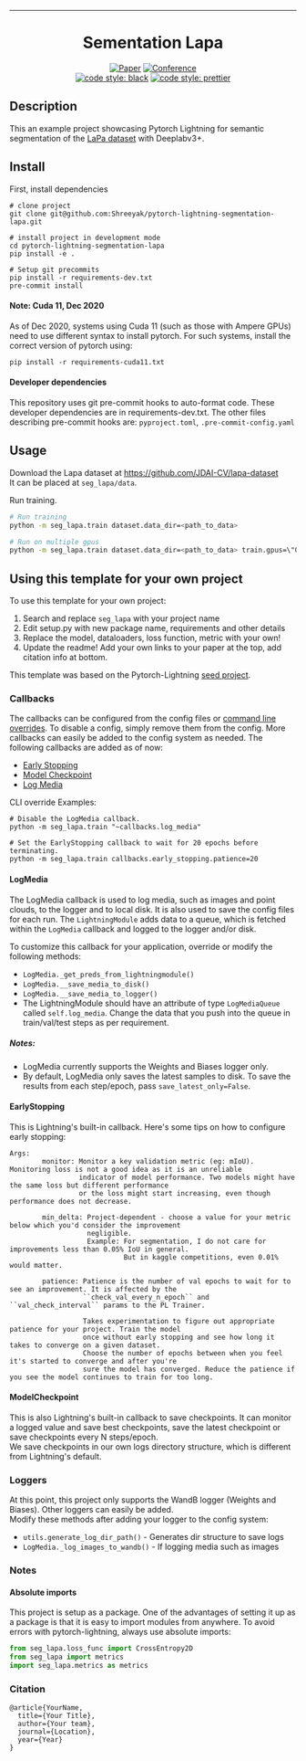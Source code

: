 ---

<div align="center">

# Sementation Lapa

[![Paper](http://img.shields.io/badge/paper-arxiv.1001.2234-B31B1B.svg)](https://www.nature.com/articles/nature14539)
[![Conference](http://img.shields.io/badge/AnyConference-year-4b44ce.svg)](https://papers.nips.cc/book/advances-in-neural-information-processing-systems-31-2018)  
[![code style: black](https://img.shields.io/badge/code%20style-black-000000.svg)](https://github.com/psf/black)
[![code style: prettier](https://img.shields.io/badge/code_style-prettier-ff69b4.svg?style=flat-square)](https://github.com/prettier/prettier)

</div>

## Description

This an example project showcasing Pytorch Lightning for semantic segmentation of the
[LaPa dataset](https://github.com/JDAI-CV/lapa-dataset) with Deeplabv3+.

## Install

First, install dependencies

```shell script
# clone project
git clone git@github.com:Shreeyak/pytorch-lightning-segmentation-lapa.git

# install project in development mode
cd pytorch-lightning-segmentation-lapa
pip install -e .

# Setup git precommits
pip install -r requirements-dev.txt
pre-commit install
```

#### Note: Cuda 11, Dec 2020

As of Dec 2020, systems using Cuda 11 (such as those with Ampere GPUs)
need to use different syntax to install pytorch. For such systems, install
the correct version of pytorch using:

```shell script
pip install -r requirements-cuda11.txt
```

#### Developer dependencies

This repository uses git pre-commit hooks to auto-format code.
These developer dependencies are in requirements-dev.txt.
The other files describing pre-commit hooks are: `pyproject.toml`, `.pre-commit-config.yaml`

## Usage

Download the Lapa dataset at https://github.com/JDAI-CV/lapa-dataset  
It can be placed at `seg_lapa/data`.

Run training.

```bash
# Run training
python -m seg_lapa.train dataset.data_dir=<path_to_data>

# Run on multiple gpus
python -m seg_lapa.train dataset.data_dir=<path_to_data> train.gpus=\"0,1\"
```

## Using this template for your own project

To use this template for your own project:

1. Search and replace `seg_lapa` with your project name
2. Edit setup.py with new package name, requirements and other details
3. Replace the model, dataloaders, loss function, metric with your own!
4. Update the readme! Add your own links to your paper at the top, add citation info at bottom.

This template was based on the Pytorch-Lightning
[seed project](https://github.com/PyTorchLightning/deep-learning-project-template).

### Callbacks

The callbacks can be configured from the config files or
[command line overrides](https://hydra.cc/docs/next/advanced/override_grammar/basic/).
To disable a config, simply remove them from the config. More callbacks can easily be added to the config system
as needed. The following callbacks are added as of now:

- [Early Stopping](https://pytorch-lightning.readthedocs.io/en/latest/generated/pytorch_lightning.callbacks.EarlyStopping.html#pytorch_lightning.callbacks.EarlyStopping)
- [Model Checkpoint](https://pytorch-lightning.readthedocs.io/en/latest/generated/pytorch_lightning.callbacks.ModelCheckpoint.html#pytorch_lightning.callbacks.ModelCheckpoint)
- [Log Media](#logmedia)  

CLI override Examples:

```shell script
# Disable the LogMedia callback.
python -m seg_lapa.train "~callbacks.log_media"

# Set the EarlyStopping callback to wait for 20 epochs before terminating.
python -m seg_lapa.train callbacks.early_stopping.patience=20
```

#### LogMedia

The LogMedia callback is used to log media, such as images and point clouds, to the logger and to local disk.
It is also used to save the config files for each run. The `LightningModule` adds data to a queue, which is
fetched within the `LogMedia` callback and logged to the logger and/or disk.

To customize this callback for your application, override or modify the following methods:

 - `LogMedia._get_preds_from_lightningmodule()`
 - `LogMedia.__save_media_to_disk()`
 - `LogMedia.__save_media_to_logger()`
 - The LightningModule should have an attribute of type `LogMediaQueue` called `self.log_media`.
 Change the data that you push into the queue in train/val/test steps as per requirement.

##### Notes:

- LogMedia currently supports the Weights and Biases logger only.
- By default, LogMedia only saves the latest samples to disk. To save the results from each step/epoch, pass
`save_latest_only=False`.

#### EarlyStopping

This is Lightning's built-in callback. Here's some tips on how to configure early stopping:

```
Args:
        monitor: Monitor a key validation metric (eg: mIoU). Monitoring loss is not a good idea as it is an unreliable
                 indicator of model performance. Two models might have the same loss but different performance
                 or the loss might start increasing, even though performance does not decrease.

        min_delta: Project-dependent - choose a value for your metric below which you'd consider the improvement
                   negligible.
                   Example: For segmentation, I do not care for improvements less than 0.05% IoU in general.
                            But in kaggle competitions, even 0.01% would matter.

        patience: Patience is the number of val epochs to wait for to see an improvement. It is affected by the
                  ``check_val_every_n_epoch`` and ``val_check_interval`` params to the PL Trainer.

                  Takes experimentation to figure out appropriate patience for your project. Train the model
                  once without early stopping and see how long it takes to converge on a given dataset.
                  Choose the number of epochs between when you feel it's started to converge and after you're
                  sure the model has converged. Reduce the patience if you see the model continues to train for too long.
```

#### ModelCheckpoint

This is also Lightning's built-in callback to save checkpoints. It can monitor a logged value and save best checkpoints,
 save the latest checkpoint or save checkpoints every N steps/epoch.  
We save checkpoints in our own logs directory structure, which is different from Lightning's default.

### Loggers

At this point, this project only supports the WandB logger (Weights and Biases). Other loggers can easily be added.  
Modify these methods after adding your logger to the config system:

- `utils.generate_log_dir_path()` - Generates dir structure to save logs
- `LogMedia._log_images_to_wandb()` - If logging media such as images

### Notes

#### Absolute imports

This project is setup as a package. One of the advantages of setting it up as a
package is that it is easy to import modules from anywhere.
To avoid errors with pytorch-lightning, always use absolute imports:

```python
from seg_lapa.loss_func import CrossEntropy2D
from seg_lapa import metrics
import seg_lapa.metrics as metrics
```

### Citation

```
@article{YourName,
  title={Your Title},
  author={Your team},
  journal={Location},
  year={Year}
}
```

